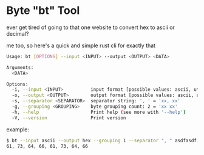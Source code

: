 # Byte "bt" Tool

ever get tired of going to that one website to convert hex to ascii or decimal?

me too, so here's a quick and simple rust cli for exactly that

```bash
Usage: bt [OPTIONS] --input <INPUT> --output <OUTPUT> <DATA>

Arguments:
  <DATA>  

Options:
  -i, --input <INPUT>          input format [possible values: ascii, utf8, hex, dec]
  -o, --output <OUTPUT>        output format [possible values: ascii, utf8, hex, dec]
  -s, --separator <SEPARATOR>  separator string: ', ' = 'xx, xx'
  -g, --grouping <GROUPING>    byte grouping count: 2 = 'xx xx'
  -h, --help                   Print help (see more with '--help')
  -V, --version                Print version
```

example:

```bash
$ bt --input ascii --output hex --grouping 1 --separator ", " asdfasdf
61, 73, 64, 66, 61, 73, 64, 66
```

